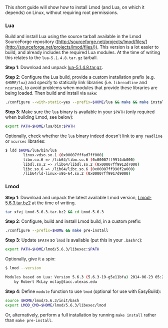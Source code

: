 This short guide will show how to install Lmod (and Lua, on which it depends) on Linux, without requiring root permissions.


### Lua

Build and install Lua using the source tarball available in the Lmod SourceForge repository ([http://sourceforge.net/projects/lmod/files/](http://sourceforge.net/projects/lmod/files/)). This version is a lot easier to build, and already includes the required Lua modules. At the time of writing this relates to the `lua-5.1.4.8.tar.gz` tarball.

**Step 1**: Download and unpack [lua-5.1.4.8.tar.gz](http://sourceforge.net/projects/lmod/files/lua-5.1.4.8.tar.gz/download).

**Step 2**: Configure the Lua build, provide a custom installation prefix (e.g. `$HOME/lua`) and specify to statically link libraries (i.e. `libreadline` and `ncurses`), to avoid problems when modules that provide these libraries are being loaded. Then build and install via `make`:
```bash
./configure --with-static=yes --prefix=$HOME/lua && make && make install
```

**Step 3**: Make sure the `lua` binary is available in your `$PATH` (only required when building Lmod, see below):
```bash
export PATH=$HOME/lua/bin:$PATH
```

Optionally, check whether the `lua` binary indeed doesn't link to any `readline` or `ncurses` libraries:
```bash
$ ldd $HOME/lua/bin/lua
        linux-vdso.so.1 (0x00007fffad7ff000)
        libm.so.6 => /lib64/libm.so.6 (0x00007ff9914db000)
        libdl.so.2 => /lib64/libdl.so.2 (0x00007ff9912d7000)
        libc.so.6 => /lib64/libc.so.6 (0x00007ff990f2a000)
        /lib64/ld-linux-x86-64.so.2 (0x00007ff9917d9000)
```

### Lmod

**Step 1**: Download and unpack the latest available Lmod version, [Lmod-5.6.3.tar.bz2](http://sourceforge.net/projects/lmod/files/Lmod-5.6.3.tar.bz2/download) at the time of writing.
```bash
tar xfvj Lmod-5.6.3.tar.bz2 && cd Lmod-5.6.3
```

**Step 2**: Configure, build and install Lmod build, in a custom prefix:
```bash
./configure --prefix=$HOME && make pre-install
```

**Step 3**: Update `$PATH` so `lmod` is available (put this in your `.bashrc`):
```bash
export PATH=$HOME/lmod/5.6.3/libexec:$PATH
```

Optionally, give it a spin:
```bash
$ lmod --version

Modules based on Lua: Version 5.6.3 (5.6.3-19-g5e11bfa) 2014-06-23 05:28
    by Robert McLay mclay@tacc.utexas.edu
```

**Step 4**: Define `module` function to use `lmod` (optional for use with EasyBuild):
```bash
source $HOME/lmod/5.6.3/init/bash
export LMOD_CMD=$HOME/lmod/5.6.3/libexec/lmod
```
Or, alternatively, perform a full installation by running `make install` rather than `make pre-install`.